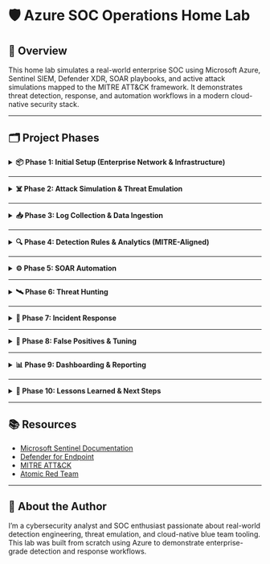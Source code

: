 # 🛡️ Azure SOC Operations Home Lab

## 🧠 Overview

This home lab simulates a real-world enterprise SOC using Microsoft Azure, Sentinel SIEM, Defender XDR, SOAR playbooks, and active attack simulations mapped to the MITRE ATT&CK framework. It demonstrates threat detection, response, and automation workflows in a modern cloud-native security stack.

---

## 🗂️ Project Phases

<details>
<summary><strong>📦 Phase 1: Initial Setup (Enterprise Network & Infrastructure)</strong></summary>

📄 [View Phase 1 Documentation](https://github.com/bnmou/Azure-Enterprise-Simulation/blob/main/1%20-%20Initial%20Setup.md)

</details>

---

<details>
<summary><strong>☠️ Phase 2: Attack Simulation & Threat Emulation</strong></summary>

📄 [View Phase 2 Documentation](https://github.com/bnmou/Azure-Enterprise-Simulation/blob/main/2%20-%20Attack%20Simulation%20%26%20Threat%20Emulation.md)

</details>

---

<details>
<summary><strong>📥 Phase 3: Log Collection & Data Ingestion</strong></summary>

📄 [View Phase 3 Documentation](https://github.com/bnmou/Azure-Enterprise-Simulation/blob/main/3%20-%20Log%20Collection%20%26%20Data%20Ingestion.md)

</details>

---

<details>
<summary><strong>🔍 Phase 4: Detection Rules & Analytics (MITRE-Aligned)</strong></summary>

📄 [View Phase 4 Documentation](https://github.com/bnmou/Azure-Enterprise-Simulation/blob/main/4%20-%20Detection%20Rules%20%26%20Analytics.md)

</details>

---

<details>
<summary><strong>⚙️ Phase 5: SOAR Automation</strong></summary>

📄 [View Phase 5 Documentation](https://github.com/bnmou/Azure-Enterprise-Simulation/blob/main/5%20-%20SOAR%20Automation.md)

</details>

---

<details>
<summary><strong>🛰 Phase 6: Threat Hunting</strong></summary>

📄 [View Phase 6 Documentation](https://github.com/bnmou/Azure-Enterprise-Simulation/blob/main/6%20-%20Threat%20Hunting.md)

</details>

---

<details>
<summary><strong>📖 Phase 7: Incident Response</strong></summary>

📄 [View Phase 7 Documentation](https://github.com/bnmou/Azure-Enterprise-Simulation/blob/main/7%20-%20Incident%20Response.md)

</details>

---

<details>
<summary><strong>🎯 Phase 8: False Positives & Tuning</strong></summary>

📄 [View Phase 8 Documentation](https://github.com/bnmou/Azure-Enterprise-Simulation/blob/main/8%20-%20False%20Positives%20%26%20Tuning.md)

</details>

---

<details>
<summary><strong>📊 Phase 9: Dashboarding & Reporting</strong></summary>

📄 [View Phase 9 Documentation](https://github.com/bnmou/Azure-Enterprise-Simulation/blob/main/9%20-%20Dashboarding%20%26%20Reporting.md)

</details>

---

<details>
<summary><strong>🧠 Phase 10: Lessons Learned & Next Steps</strong></summary>

📄 [View Phase 10 Documentation](https://github.com/bnmou/Azure-Enterprise-Simulation/blob/main/99%20-%20Lessons%20Learned%20%26%20Next%20Steps.md)

</details>

---

## 📚 Resources

- [Microsoft Sentinel Documentation](https://learn.microsoft.com/en-us/azure/sentinel/)
- [Defender for Endpoint](https://learn.microsoft.com/en-us/microsoft-365/security/defender-endpoint/)
- [MITRE ATT&CK](https://attack.mitre.org/)
- [Atomic Red Team](https://github.com/redcanaryco/atomic-red-team)

---

## 👋 About the Author

I’m a cybersecurity analyst and SOC enthusiast passionate about real-world detection engineering, threat emulation, and cloud-native blue team tooling. This lab was built from scratch using Azure to demonstrate enterprise-grade detection and response workflows.
